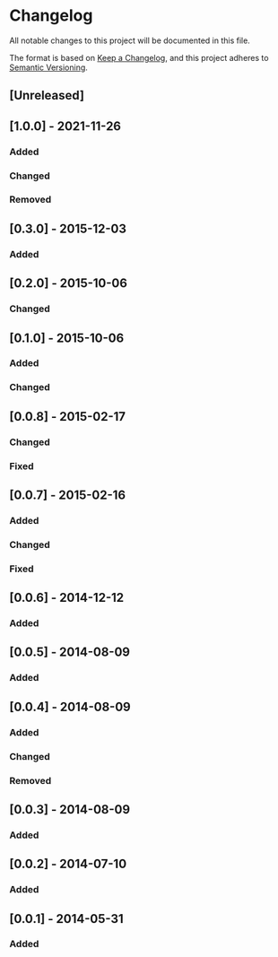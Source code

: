 # Changelog
All notable changes to this project will be documented in this file.

The format is based on [Keep a Changelog](https://keepachangelog.com/en/1.0.0/),
and this project adheres to [Semantic Versioning](https://semver.org/spec/v2.0.0.html).

## [Unreleased]

## [1.0.0] - 2021-11-26
### Added

### Changed

### Removed


## [0.3.0] - 2015-12-03
### Added

## [0.2.0] - 2015-10-06
### Changed

## [0.1.0] - 2015-10-06
### Added

### Changed

## [0.0.8] - 2015-02-17
### Changed

### Fixed

## [0.0.7] - 2015-02-16
### Added

### Changed

### Fixed

## [0.0.6] - 2014-12-12
### Added

## [0.0.5] - 2014-08-09
### Added

## [0.0.4] - 2014-08-09
### Added

### Changed

### Removed

## [0.0.3] - 2014-08-09
### Added

## [0.0.2] - 2014-07-10
### Added

## [0.0.1] - 2014-05-31
### Added
